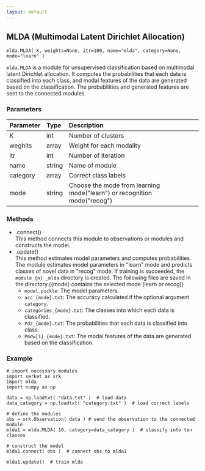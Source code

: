 ```yaml
---
layout: default
---
```

## MLDA (Multimodal Latent Dirichlet Allocation)

```
mlda.MLDA( K, weights=None, itr=100, name="mlda", category=None, mode="learn" )
```

`mlda.MLDA` is a module for unsupervised classification based on multimodal latent Dirichlet allocation.
It computes the probabilities that each data is classified into each class, and modal features of the data are generated based on the classification.
The probabilities and generated features are sent to the connected modules.


### Parameters

| Parameter | Type | Description |
|:----------|:-----|:------------|
| K         | int | Number of clusters |
| weghits   | array | Weight for each modality |
| itr       | int | Number of iteration |
| name      | string | Name of module |
| category  | array | Correct class labels |
| mode      | string | Choose the mode from learning mode("learn") or recognition mode("recog") |


### Methods

- .connect()  
This method connects this module to observations or modules and constructs the model.
- .update()  
This method estimates model parameters and computes probabilities.
The module estimates model parameters in "learn" mode and predicts classes of novel data in "recog" mode.
If training is succeeded, the `module {n} _mlda` directory is created.
The following files are saved in the directory.({mode} contains the selected mode (learn or recog))
    - `model.pickle`: The model parameters.
    - `acc_{mode}.txt`: The accuracy calculated if the optional argument `category`.
    - `categories_{mode}.txt`: The classes into which each data is classified.
    - `Pdz_{mode}.txt`: The probabilities that each data is classified into class.
    - `Pmdw[i]_{mode}.txt`: The modal features of the data are generated based on the classification.  


### Example

```
# import necessary modules
import serket as srk
import mlda
import numpy as np

data = np.loadtxt( "data.txt" )  # load data
data_category = np.loadtxt( "category.txt" )  # load correct labels

# define the modules
obs = srk.Observation( data ) # send the observation to the connected module
mlda1 = mlda.MLDA( 10, catogory=data_category )  # classify into ten classes

# construct the model
mlda1.connect( obs )  # connect obs to mlda1

mlda1.update()  # train mlda
```
